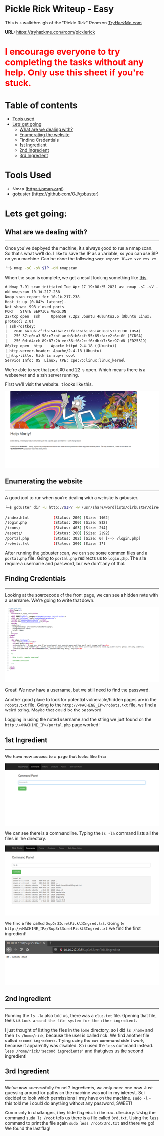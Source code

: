 # Pickle Rick Writeup - Easy 

This is a walkthrough of the "Pickle Rick" Room on <a href="https://tryhackme.com">TryHackMe.com</a>. 

**URL:** https://tryhackme.com/room/picklerick


<h1 style="color:Red">I encourage everyone to try completing the tasks without any help. Only use this sheet if you're stuck.</h1>


# Table of contents
- [Tools used](#tools-used)
- [Lets get going](#lets-get-going)
  - [What are we dealing with?](#what-are-we-dealing-with)
  - [Enumerating the website](#enumerating-the-website)
  - [Finding Credentials](#finding-credentials)
  - [1st Ingredient](#1st-ingredient)
  - [2nd Ingredient](#2nd-ingredient)
  - [3rd Ingredient](#3rd-ingredient)


# Tools Used
- Nmap (https://nmap.org/)
- gobuster (https://github.com/OJ/gobuster)

# Lets get going:

## What are we dealing with?
---
Once you've deployed the machine, it's always good to run a nmap scan. So that's what we'll do. I like to save the IP as a variable, so you can use $IP on your machine. Can be done the following way: ```export IP=xx.xxx.xxx.xx```
```bash
└─$ nmap -sC -sV $IP -oN nmapscan
```
When the scan is complete, we get a result looking something like <a href="nmapscan">this</a>.

```
# Nmap 7.91 scan initiated Tue Apr 27 19:00:25 2021 as: nmap -sC -sV -oN nmapscan 10.10.217.238
Nmap scan report for 10.10.217.238
Host is up (0.042s latency).
Not shown: 998 closed ports
PORT   STATE SERVICE VERSION
22/tcp open  ssh     OpenSSH 7.2p2 Ubuntu 4ubuntu2.6 (Ubuntu Linux; protocol 2.0)
| ssh-hostkey: 
|   2048 aa:8b:cf:f6:54:ac:27:fe:c6:b1:a5:a8:63:57:31:38 (RSA)
|   256 37:e0:a3:58:c7:bf:ae:b3:b6:af:55:65:fa:e2:6c:0f (ECDSA)
|_  256 0d:d4:cb:89:87:2b:ee:36:f6:9c:f6:db:b7:5e:97:d8 (ED25519)
80/tcp open  http    Apache httpd 2.4.18 ((Ubuntu))
|_http-server-header: Apache/2.4.18 (Ubuntu)
|_http-title: Rick is sup4r cool
Service Info: OS: Linux; CPE: cpe:/o:linux:linux_kernel

```

We're able to see that port 80 and 22 is open. Which means there is a webserver and a ssh server running.

First we'll visit the website. It looks like this.

<img src="images/frontpage.png">

## Enumerating the website 
---
A good tool to run when you're dealing with a website is gobuster.

```bash
└─$ gobuster dir -u http://$IP/ -w /usr/share/wordlists/dirbuster/directory-list-2.3-medium.txt --x php,html,css,js,py,sh,txt -o gobuster -f

/index.html           (Status: 200) [Size: 1062]
/login.php            (Status: 200) [Size: 882]
/icons/               (Status: 403) [Size: 294]
/assets/              (Status: 200) [Size: 2192]
/portal.php           (Status: 302) [Size: 0] [--> /login.php]
/robots.txt           (Status: 200) [Size: 17]
```
After running the gobuster scan, we can see some common files and a ``portal.php`` file. Going to ``portal.php`` redirects us to ``login.php``. The site require a username and password, but we don't any of that.

## Finding Credentials
---

Looking at the sourcecode of the front page, we can see a hidden note with a username. We're going to write that down.

<img src="images/frontpage-source.png">

Great! We now have a username, but we still need to find the password.

Another good place to look for potential vulnerable/hidden pages are in the ``robots.txt`` file. Going to the ``http://<MACHINE_IP>/robots.txt`` file, we find a weird string. Maybe that could be the password.

Logging in using the noted username and the string we just found on the ``http://<MACHINE_IP>/portal.php`` page worked!

## 1st Ingredient
---

We have now access to a page that looks like this:

<img src="images/portal.png">

We can see there is a commandline. Typing the ``ls -la`` command lists all the files in the directory.

<img src="images/ls-la.png">

We find a file called ``Sup3rS3cretPickl3Ingred.txt``. Going to ``http://<MACHINE_IP>/Sup3rS3cretPickl3Ingred.txt`` we find the first ingredient!

<img src="images/ingredient1.png">

## 2nd Ingredient
---

Running the ``ls -la`` also told us, there was a ``clue.txt`` file. Opening that file, teels us ``Look around the file system for the other ingredient.``


I just thought of listing the files in the ``home`` directory, so i did ``ls /home`` and then ``ls /home/rick``, because the user is called rick. We find another file called ``second ingredents``. Trying using the ``cat`` command didn't work, because it apparently was disabled. So i used the ``less`` command instead. ``less /home/rick/"second ingredients"`` and that gives us the second ingredient!

## 3rd Ingredient
---


We've now successfully found 2 ingredients, we only need one now. Just guessing around for paths on the machine was not in my interest. So i decided to look which permissions i may have on the machine. ``sudo -l`` - this told me i could do anything without any password, SWEET!

Commonly in challanges, they hide flag etc. in the root directory. Using the command ``sudo ls /root`` tells us there is a file called ``3rd.txt``. Using the ``less`` command to print the file again ``sudo less /root/3rd.txt`` and there we go! We found the last flag!
